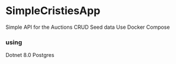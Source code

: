 # SimpleCristiesApp

Simple API for the Auctions
CRUD
Seed data
Use Docker Compose

### using
Dotnet 8.0
Postgres
